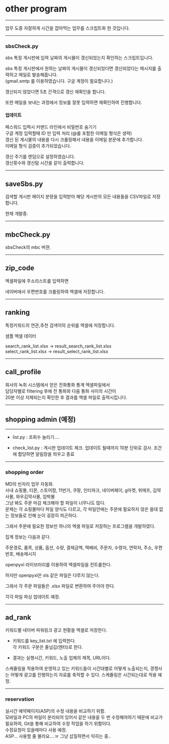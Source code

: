# other program

---

업무 도중 자잘하게 시간을 잡아먹는 업무를 스크립트화 한 것입니다.

---

### sbsCheck.py

sbs 특정 게시판에 입력 날짜의 게시물이 갱신되었는지 확인하는 스크립트입니다.  

sbs 특정 게시판에서 원하는 날짜의 게시물이 갱신되었다면 갱신되었다는 메시지를 출력하고 메일로 발송해줍니다.  
(gmail.smtp 를 이용하였습니다. 구글 계정이 필요합니다.)  

갱신되지 않았다면 5초 간격으로 갱신 재확인을 합니다.

또한 메일을 보내는 과정에서 정보를 잘못 입력하면 재확인하여 진행합니다.

#### 업데이트
패스워드 입력시 커맨드 라인에서 비밀번호 숨기기  
구글 계정 입력할때 ID 만 입력 처리 (@를 포함한 이메일 형식은 생략)  
갱신 된 게시물의 내용을 다시 크롤링해서 내용을 이메일 본문에 추가합니다.  
이메일 형식 검증이 추가되었습니다.

갱신 주기를 랜덤으로 설정하였습니다.  
갱신횟수와 갱신텀 시간을 같이 출력합니다.

---

## saveSbs.py  

검색할 게시판 페이지 분량을 입력받아 해당 게시판의 모든 내용들을 CSV파일로 저장합니다.

현재 개발중.

---

## mbcCheck.py  

sbsCheck의 mbc 버젼.

---

## zip_code  

엑셀파일에 주소리스트를 입력하면  

네이버에서 우편번호를 크롤링하여 엑셀에 저장합니다.

---

## ranking

특정키워드의 연관,추천 검색어의 순위를 엑셀에 저장합니다.

샘플 엑셀 데이터  

search_rank_list.xlsx -> result_search_rank_list.xlsx  
select_rank_list.xlsx -> result_select_rank_list.xlsx

--- 

## call_profile

회사의 녹취 시스템에서 얻은 전화통화 통계 엑셀파일에서  
담당자별로 filtering 후에 전 통화와 다음 통화 사이의 시간이  
20분 이상 지체되는지 확인한 후 결과를 엑셀 파일로 출력시킵니다.

---

## shopping admin (예정)

---

- list.py : 조회수 늘리기....  

- check_list.py : 게시판 업데이트 체크. 업데이트 될때까지 10분 단위로 검사. 조건에 합당하면 알림창을 띄우고 종료            

---

### shopping order

MD의 빈자리 업무 자동화.  
사내 쇼핑몰, 티몬, 스토어팜, 11번가, 쿠팡, 인터파크, 네이버페이, g마켓, 위메프, 김약사몰, 와우김약사몰, 임박몰  
그냥 봐도 주문 마감 체크해야 할 파일이 너무나도 많다.  
문제는 각 쇼핑몰마다 파일 양식도 다르고, 각 파일안에는 주문에 필요하지 않은 쓸데 없는 정보들로 인해 눈이 굉장히 피곤하다.  

그래서 주문에 필요한 정보만 하나의 엑셀 파일로 저장하는 프로그램을 개발하였다.  

집계 정보는 다음과 같다.

주문경로, 품목, 상품, 옵션, 수량, 결제금액, 택배비, 주문자, 수령자, 연락처, 주소, 우편번호, 배송메시지  

openpyxl 라이브러리를 이용하여 엑셀파일을 컨트롤한다.

하지만 openpyxl은 xls 같은 파일은 다루지 않는다.  

그래서 각 주문 파일들은  .xlsx 파일로 변환하여 주어야 한다.

각각 파일 파싱 업데이트 예정.

---

## ad_rank

키워드별 네이버 파워링크 광고 현황을 엑셀로 저장한다.

- 키워드를 key_list.txt 에 입력한다.  
각 키워드 구분은 줄넘김(엔터)로 한다.

- 결과는 실행시간, 키워드, 노출 업체의 제목, URL이다.

스케쥴링을 적용하여 운영하고 있는 키워드들이 시간대별로 어떻게 노출되는지, 경쟁사는 어떻게 광고를 진행하는지 자료를 축적할 수 있다. 스케쥴링은 시간되는대로 적용 예정.

---

### reservation

실시간 예약페이지(ASP)의 수정 내용을 비교하기 위함.  
모바일과 PC의 파일이 분리되어 있어서 같은 내용을 두 번 수정해야하기 때문에 비교가 필요하여, Git을 통해 비교하여 수정 작업을 하기 위함이다.  
수정요청이 있을때마다 사용 예정.  
ASP... 사용할 줄 몰라요....ㅠ 그냥 삽질하면서 익히는 중..
